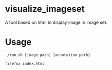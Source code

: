 # visualize_imageset

A tool based on html to display image in image set.

# Usage
```
./run.sh [image path] [annotation path]
```
```
firefox index.html
```
